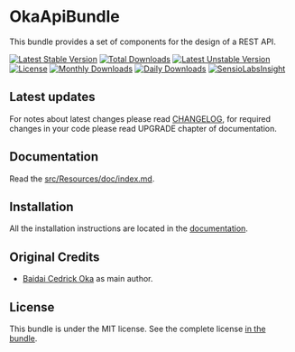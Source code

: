 OkaApiBundle
============

This bundle provides a set of components for the design of a REST API.

[![Latest Stable Version](https://poser.pugx.org/coka/wsse-authentication-bundle/v/stable)](https://packagist.org/packages/coka/wsse-authentication-bundle)
[![Total Downloads](https://poser.pugx.org/coka/wsse-authentication-bundle/downloads)](https://packagist.org/packages/coka/wsse-authentication-bundle)
[![Latest Unstable Version](https://poser.pugx.org/coka/wsse-authentication-bundle/v/unstable)](https://packagist.org/packages/coka/wsse-authentication-bundle)
[![License](https://poser.pugx.org/coka/wsse-authentication-bundle/license)](https://packagist.org/packages/coka/wsse-authentication-bundle)
[![Monthly Downloads](https://poser.pugx.org/coka/wsse-authentication-bundle/d/monthly)](https://packagist.org/packages/coka/wsse-authentication-bundle)
[![Daily Downloads](https://poser.pugx.org/coka/wsse-authentication-bundle/d/daily)](https://packagist.org/packages/coka/wsse-authentication-bundle)
[![SensioLabsInsight](https://insight.sensiolabs.com/projects/f59a4801-bab9-4032-96c1-e246e9a4ecda/mini.png)](https://insight.sensiolabs.com/projects/f59a4801-bab9-4032-96c1-e246e9a4ecda)

Latest updates
--------------

For notes about latest changes please read [CHANGELOG](CHANGELOG.md), for required changes in your code please read UPGRADE chapter of documentation.

Documentation
-------------

Read the [src/Resources/doc/index.md](src/Resources/doc/index.md).

Installation
------------

All the installation instructions are located in the [documentation](src/Resources/doc/index.md).

Original Credits
----------------

* [Baidai Cedrick Oka](https://github.com/CedrickOka) as main author.

License
-------

This bundle is under the MIT license. See the complete license [in the bundle](LICENSE).
